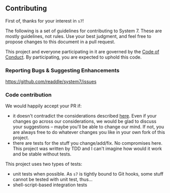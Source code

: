 ## Contributing

First of, thanks for your interest in `s7`!

The following is a set of guidelines for contributing to System 7. These are mostly guidelines, not rules. Use your best judgment, and feel free to propose changes to this document in a pull request.

This project and everyone participating in it are governed by the [Code of Conduct](CODE_OF_CONDUCT.md). By participating, you are expected to uphold this code.

### Reporting Bugs & Suggesting Enhancements

https://github.com/readdle/system7/issues

### Code contribution  

We would happily accept your PR if:
 - it doesn't contradict the considerations described [here](Why%20custom%20submodules%20system.md). Even if your changes go across our considerations, we would be glad to discuss your suggestions – maybe you'll be able to change our mind. If not, you are always free to do whatever changes you like in your own fork of this project.
- there are tests for the stuff you change/add/fix. No compromises here. This project was written by TDD and I can't imagine how would it work and be stable without tests.

This project uses two types of tests:
 - unit tests when possible. As `s7` is tightly bound to Git hooks, some stuff cannot be tested with unit test, thus...
 - shell-script-based integration tests 
